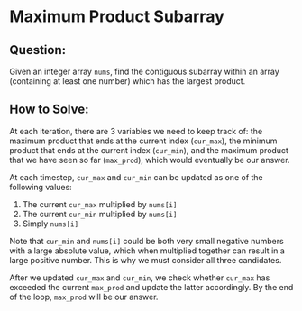 # Maximum Product Subarray

## Question:

Given an integer array `nums`, find the contiguous subarray within an
array (containing at least one number) which has the largest product.

## How to Solve:

At each iteration, there are 3 variables we need to keep track of: the
maximum product that ends at the current index (`cur_max`), the
minimum product that ends at the current index (`cur_min`), and the
maximum product that we have seen so far (`max_prod`), which would
eventually be our answer.

At each timestep, `cur_max` and `cur_min` can be updated as one of the
following values:
1. The current `cur_max` multiplied by `nums[i]`
2. The current `cur_min` multiplied by `nums[i]`
3. Simply `nums[i]`

Note that `cur_min` and `nums[i]` could be both very small negative
numbers with a large absolute value, which when multiplied together
can result in a large positive number. This is why we must consider
all three candidates.

After we updated `cur_max` and `cur_min`, we check whether `cur_max`
has exceeded the current `max_prod` and update the latter
accordingly. By the end of the loop, `max_prod` will be our answer.
